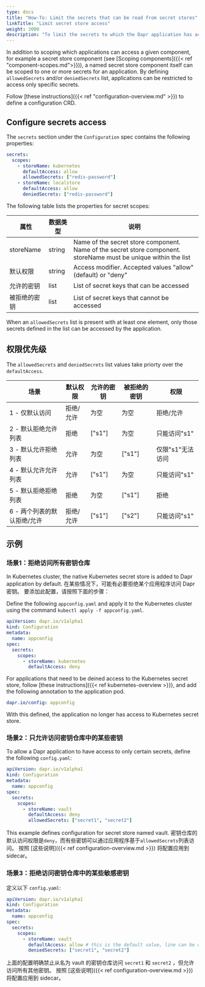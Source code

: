 ```yaml
---
type: docs
title: "How-To: Limit the secrets that can be read from secret stores"
linkTitle: "Limit secret store access"
weight: 3000
description: "To limit the secrets to which the Dapr application has access, users can define secret scopes by augmenting existing configuration CRD with restrictive permissions."
---
```


In addition to scoping which applications can access a given component, for example a secret store component (see [Scoping components]({{< ref "component-scopes.md">}})), a named secret store component itself can be scoped to one or more secrets for an application. By defining `allowedSecrets` and/or `deniedSecrets` list, applications can be restricted to access only specific secrets.

Follow [these instructions]({{< ref "configuration-overview.md" >}}) to define a configuration CRD.

## Configure secrets access

The `secrets` section under the `Configuration` spec contains the following properties:

```yml
secrets:
  scopes:
    - storeName: kubernetes
      defaultAccess: allow
      allowedSecrets: ["redis-password"]
    - storeName: localstore
      defaultAccess: allow
      deniedSecrets: ["redis-password"]
```

The following table lists the properties for secret scopes:

| 属性        | 数据类型   | 说明                                                                                                               |
| --------- | ------ | ---------------------------------------------------------------------------------------------------------------- |
| storeName | string | Name of the secret store component. Name of the secret store component. storeName must be unique within the list |
| 默认权限      | string | Access modifier. Accepted values "allow" (default) or "deny"                                                     |
| 允许的密钥     | list   | List of secret keys that can be accessed                                                                         |
| 被拒绝的密钥    | list   | List of secret keys that cannot be accessed                                                                      |

When an `allowedSecrets` list is present with at least one element, only those secrets defined in the list can be accessed by the application.

## 权限优先级

The `allowedSecrets` and `deniedSecrets` list values take priorty over the `defaultAccess`.

| 场景               | 默认权限  | 允许的密钥  | 被拒绝的密钥 | 权限         |
| ---------------- | ----- | ------ | ------ | ---------- |
| 1 - 仅默认访问        | 拒绝/允许 | 为空     | 为空     | 拒绝/允许      |
| 2 - 默认拒绝允许列表     | 拒绝    | ["s1"] | 为空     | 只能访问"s1"   |
| 3 - 默认允许拒绝列表     | 允许    | 为空     | ["s1"] | 仅限"s1"无法访问 |
| 4 - 默认允许允许列表     | 允许    | ["s1"] | 为空     | 只能访问"s1"   |
| 5 - 默认拒绝拒绝列表     | 拒绝    | 为空     | ["s1"] | 拒绝         |
| 6 - 两个列表的默认拒绝/允许 | 拒绝/允许 | ["s1"] | ["s2"] | 只能访问"s1"   |

## 示例

### 场景1：拒绝访问所有密钥仓库

In Kubernetes cluster, the native Kubernetes secret store is added to Dapr application by default. 在某些情况下，可能有必要拒绝某个应用程序访问 Dapr 密钥。 要添加此配置，请按照下面的步骤：

Define the following `appconfig.yaml` and apply it to the Kubernetes cluster using the command `kubectl apply -f appconfig.yaml`.

```yaml
apiVersion: dapr.io/v1alpha1
kind: Configuration
metadata:
  name: appconfig
spec:
  secrets:
    scopes:
      - storeName: kubernetes
        defaultAccess: deny
```

For applications that need to be deined access to the Kubernetes secret store, follow [these instructions]({{< ref kubernetes-overview >}}), and add the following annotation to the application pod.

```yaml
dapr.io/config: appconfig
```

With this defined, the application no longer has access to Kubernetes secret store.

### 场景2：只允许访问密钥仓库中的某些密钥

To allow a Dapr application to have access to only certain secrets, define the following `config.yaml`:

```yaml
apiVersion: dapr.io/v1alpha1
kind: Configuration
metadata:
  name: appconfig
spec:
  secrets:
    scopes:
      - storeName: vault
        defaultAccess: deny
        allowedSecrets: ["secret1", "secret2"]
```

This example defines configuration for secret store named vault. 密钥仓库的默认访问权限是`deny`，而有些密钥可以通过应用程序基于`allowedSecrets`列表访问。 按照 [这些说明]({{< ref configuration-overview.md >}}) 将配置应用到 sidecar。

### 场景3：拒绝访问密钥仓库中的某些敏感密钥

定义以下 `config.yaml`:

```yaml
apiVersion: dapr.io/v1alpha1
kind: Configuration
metadata:
  name: appconfig
spec:
  secrets:
    scopes:
      - storeName: vault
        defaultAccess: allow # this is the default value, line can be omitted
        deniedSecrets: ["secret1", "secret2"]
```

上面的配置明确禁止从名为 vault 的密钥仓库访问 `secret1` 和 `secret2` ，但允许访问所有其他密钥。 按照 [这些说明]({{< ref configuration-overview.md >}}) 将配置应用到 sidecar。
